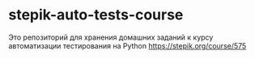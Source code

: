 # stepik-auto-tests-course
Это репозиторий для хранения домашних заданий к курсу автоматизации тестирования на Python https://stepik.org/course/575
